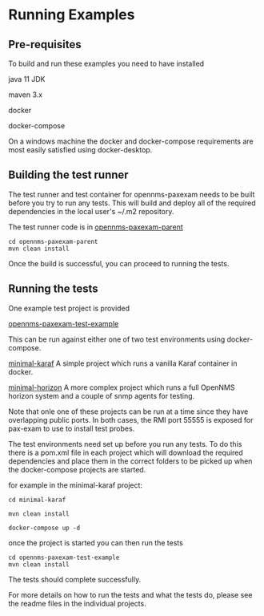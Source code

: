 # Running Examples

## Pre-requisites

To build and run these examples you need to have installed

java 11 JDK

maven 3.x

docker

docker-compose

On a windows machine the docker and docker-compose requirements are most easily satisfied using docker-desktop.

## Building the test runner

The test runner and test container for opennms-paxexam needs to be built before you try to run any tests.
This will build and deploy all of the required dependencies in the local user's ~/.m2  repository.

The test runner code is in [opennms-paxexam-parent](../opennms-paxexam-parent) 

```
cd opennms-paxexam-parent
mvn clean install
```
Once the build is successful, you can proceed to running the tests.

## Running the tests

One example test project is provided 

[opennms-paxexam-test-example](../test-example/opennms-paxexam-test-example)

This can be run against either one of two test environments using docker-compose.

[minimal-karaf](../test-example/minimal-karaf)
A simple project which runs a vanilla Karaf container in docker.

[minimal-horizon](../test-example/minimal-horizon)
A more complex project which runs a full OpenNMS horizon system and a couple of snmp agents for testing.

Note that onle one of these projects can be run at a time since they have overlapping public ports. 
In both cases, the RMI port 55555 is exposed for pax-exam to use to install test probes. 

The test environments need set up before you run any tests.
To do this there is a pom.xml file in each project which will download the required dependencies and place them in the correct folders to be picked up when the docker-compose projects are started.

for example in the minimal-karaf project:

```
cd minimal-karaf

mvn clean install

docker-compose up -d
```

once the project is started you can then run the tests 

```
cd opennms-paxexam-test-example
mvn clean install
```
The tests should complete successfully. 

For more details on how to run the tests and what the tests do, please see the readme files in the individual projects.


